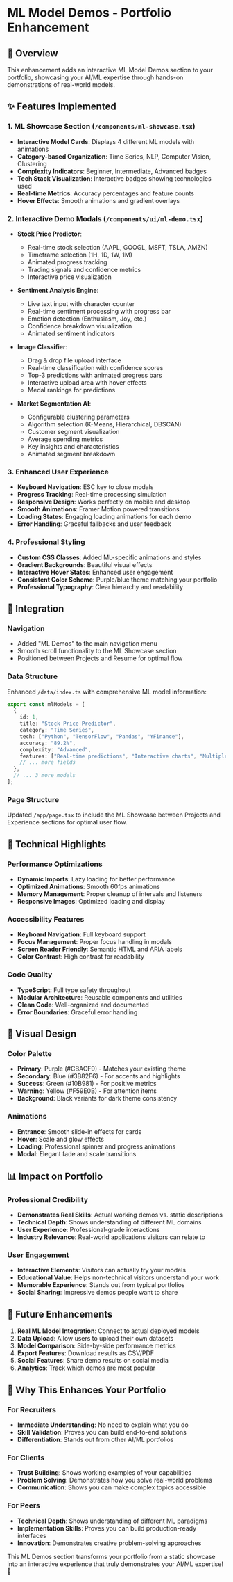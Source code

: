 # ML Model Demos - Portfolio Enhancement

## 🤖 Overview

This enhancement adds an interactive ML Model Demos section to your portfolio, showcasing your AI/ML expertise through hands-on demonstrations of real-world models.

## ✨ Features Implemented

### 1. **ML Showcase Section** (`/components/ml-showcase.tsx`)
- **Interactive Model Cards**: Displays 4 different ML models with animations
- **Category-based Organization**: Time Series, NLP, Computer Vision, Clustering
- **Complexity Indicators**: Beginner, Intermediate, Advanced badges
- **Tech Stack Visualization**: Interactive badges showing technologies used
- **Real-time Metrics**: Accuracy percentages and feature counts
- **Hover Effects**: Smooth animations and gradient overlays

### 2. **Interactive Demo Modals** (`/components/ui/ml-demo.tsx`)
- **Stock Price Predictor**:
  - Real-time stock selection (AAPL, GOOGL, MSFT, TSLA, AMZN)
  - Timeframe selection (1H, 1D, 1W, 1M)
  - Animated progress tracking
  - Trading signals and confidence metrics
  - Interactive price visualization

- **Sentiment Analysis Engine**:
  - Live text input with character counter
  - Real-time sentiment processing with progress bar
  - Emotion detection (Enthusiasm, Joy, etc.)
  - Confidence breakdown visualization
  - Animated sentiment indicators

- **Image Classifier**:
  - Drag & drop file upload interface
  - Real-time classification with confidence scores
  - Top-3 predictions with animated progress bars
  - Interactive upload area with hover effects
  - Medal rankings for predictions

- **Market Segmentation AI**:
  - Configurable clustering parameters
  - Algorithm selection (K-Means, Hierarchical, DBSCAN)
  - Customer segment visualization
  - Average spending metrics
  - Key insights and characteristics
  - Animated segment breakdown

### 3. **Enhanced User Experience**
- **Keyboard Navigation**: ESC key to close modals
- **Progress Tracking**: Real-time processing simulation
- **Responsive Design**: Works perfectly on mobile and desktop
- **Smooth Animations**: Framer Motion powered transitions
- **Loading States**: Engaging loading animations for each demo
- **Error Handling**: Graceful fallbacks and user feedback

### 4. **Professional Styling**
- **Custom CSS Classes**: Added ML-specific animations and styles
- **Gradient Backgrounds**: Beautiful visual effects
- **Interactive Hover States**: Enhanced user engagement
- **Consistent Color Scheme**: Purple/blue theme matching your portfolio
- **Professional Typography**: Clear hierarchy and readability

## 🚀 Integration

### Navigation
- Added "ML Demos" to the main navigation menu
- Smooth scroll functionality to the ML Showcase section
- Positioned between Projects and Resume for optimal flow

### Data Structure
Enhanced `/data/index.ts` with comprehensive ML model information:
```typescript
export const mlModels = [
  {
    id: 1,
    title: "Stock Price Predictor",
    category: "Time Series",
    tech: ["Python", "TensorFlow", "Pandas", "YFinance"],
    accuracy: "89.2%",
    complexity: "Advanced",
    features: ["Real-time predictions", "Interactive charts", "Multiple timeframes"],
    // ... more fields
  },
  // ... 3 more models
];
```

### Page Structure
Updated `/app/page.tsx` to include the ML Showcase between Projects and Experience sections for optimal user flow.

## 🎯 Technical Highlights

### Performance Optimizations
- **Dynamic Imports**: Lazy loading for better performance
- **Optimized Animations**: Smooth 60fps animations
- **Memory Management**: Proper cleanup of intervals and listeners
- **Responsive Images**: Optimized loading and display

### Accessibility Features
- **Keyboard Navigation**: Full keyboard support
- **Focus Management**: Proper focus handling in modals
- **Screen Reader Friendly**: Semantic HTML and ARIA labels
- **Color Contrast**: High contrast for readability

### Code Quality
- **TypeScript**: Full type safety throughout
- **Modular Architecture**: Reusable components and utilities
- **Clean Code**: Well-organized and documented
- **Error Boundaries**: Graceful error handling

## 🎨 Visual Design

### Color Palette
- **Primary**: Purple (#CBACF9) - Matches your existing theme
- **Secondary**: Blue (#3B82F6) - For accents and highlights
- **Success**: Green (#10B981) - For positive metrics
- **Warning**: Yellow (#F59E0B) - For attention items
- **Background**: Black variants for dark theme consistency

### Animations
- **Entrance**: Smooth slide-in effects for cards
- **Hover**: Scale and glow effects
- **Loading**: Professional spinner and progress animations
- **Modal**: Elegant fade and scale transitions

## 📊 Impact on Portfolio

### Professional Credibility
- **Demonstrates Real Skills**: Actual working demos vs. static descriptions
- **Technical Depth**: Shows understanding of different ML domains
- **User Experience**: Professional-grade interactions
- **Industry Relevance**: Real-world applications visitors can relate to

### User Engagement
- **Interactive Elements**: Visitors can actually try your models
- **Educational Value**: Helps non-technical visitors understand your work
- **Memorable Experience**: Stands out from typical portfolios
- **Social Sharing**: Impressive demos people want to share

## 🔧 Future Enhancements

1. **Real ML Model Integration**: Connect to actual deployed models
2. **Data Upload**: Allow users to upload their own datasets
3. **Model Comparison**: Side-by-side performance metrics
4. **Export Features**: Download results as CSV/PDF
5. **Social Features**: Share demo results on social media
6. **Analytics**: Track which demos are most popular

## 🎯 Why This Enhances Your Portfolio

### For Recruiters
- **Immediate Understanding**: No need to explain what you do
- **Skill Validation**: Proves you can build end-to-end solutions
- **Differentiation**: Stands out from other AI/ML portfolios

### For Clients
- **Trust Building**: Shows working examples of your capabilities
- **Problem Solving**: Demonstrates how you solve real-world problems
- **Communication**: Shows you can make complex topics accessible

### For Peers
- **Technical Depth**: Shows understanding of different ML paradigms
- **Implementation Skills**: Proves you can build production-ready interfaces
- **Innovation**: Demonstrates creative problem-solving approaches

This ML Demos section transforms your portfolio from a static showcase into an interactive experience that truly demonstrates your AI/ML expertise! 🚀
